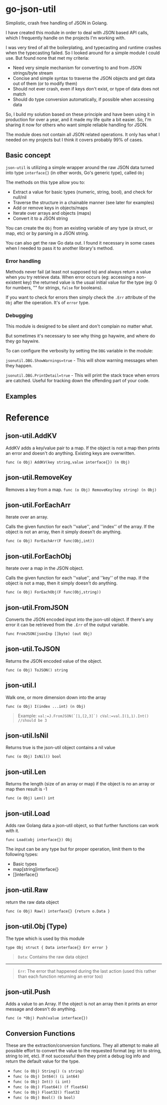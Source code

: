# go-json-util

Simplistic, crash free handling of JSON in Golang.

I have created this module in order to deal with JSON based API calls, which I frequently handle on the projects I'm working with. 

I was very tired of all the boilerplating, and typecasting and runtime crashes when the typecasting failed. So I looked around for a simple module I could use. But found none that met my criteria:

- Need very simple mechanism for converting to and from JSON strings/byte stream
- Concise and simple syntax to traverse the JSON objects and get data out of them (or to modify them)
- Should not ever crash, even if keys don't exist, or type of data does not match
- Should do type conversion automatically, if possible when accessing data 

So, I build my solution based on these principle and have been using it in production for over a year, and it made my life quite a bit easier. So, I'm sharing it now for others who want simple reliable handling for JSON.

The module does not contain all JSON related operations. It only has what I needed on my projects but I think it covers probably 99% of cases.

## Basic concept 

`json-util` is utilizing a simple wrapper around the raw JSON data turned into type `interface{}` (in other words, Go's generic type), called `Obj`

The methods on this type allow you to:
- Extract a value for basic types (numeric, string, bool), and check for null/nil
- Traverse the structure in a chainable manner (see later for examples)
- Add or remove keys in objects/maps
- Iterate over arrays and objects (maps)
- Convert it to a JSON string

You can create the `Obj` from an existing variable of any type (a struct, or map, etc) or by parsing in a JSON string.

You can also get the raw Go data out. I found it necessary in some cases when I needed to pass it to another library's method.

### Error handling 

Methods never fail (at least not supposed to) and always return a value when you try retrieve data. When error occurs (eg: accessing a non-existent key) the returned value is the usual initial value for the type (eg: 0 for numbers, "" for strings, `false` for booleans). 

If you want to check for errors then simply check the `.Err` attribute of the `Obj` after the operation. It's of `error` type. 

### Debugging

This module is designed to be silent and don't complain no matter what. 

But sometimes it's necessary to see why thing go haywire, and where do they go haywire. 

To can configure the verbosity by setting the `DBG` variable in the module:

`jsonutil.DBG.ShowWarnings=true` - This will show warning messages when they happen.

`jsonutil.DBG.PrintDetail=true` - This will print the stack trace when errors are catched. Useful for tracking down the offending part of your code.


## Examples





# Reference

## json-util.AddKV
  AddKV adds a key/value pair to a map. If the object is not a map then prints an error and doesn't do anything. Existing keys are overwritten.

  `func (o Obj) AddKV(key string,value interface{}) (n Obj)`

## json-util.RemoveKey
  Removes a key from a map.
  `func (o Obj) RemoveKey(key string) (n Obj)`

## json-util.ForEachArr
  Iterate over an array.

  Calls the given function for each ''value'', and ''index'' of the array. If the object is not an array, then it simply doesn't do anything.

  `func (o Obj) ForEachArr(F func(Obj,int))`

## json-util.ForEachObj
  Iterate over a map in the JSON object.

  Calls the given function for each ''value'', and ''key'' of the map. If the object is not a map, then it simply doesn't do anything.

  `func (o Obj) ForEachObj(F func(Obj,string))`

## json-util.FromJSON
  Converts the JSON encoded input into the json-util object. If there's any error it can be retrieved from the `.Err` of the output variable.

  `func FromJSON(jsonInp []byte) (out Obj)`

## json-util.ToJSON
  Returns the JSON encoded value of the object.

  `func (o Obj) ToJSON() string`

## json-util.I
  Walk one, or more dimension down into the array

  `func (o Obj) I(index ...int) (n Obj)`

  > Example:
  ``val:=J.FromJSON(`[1,[2,3]`)
  cVal:=val.I(1,1).Int()   //should be 3
  ``

## json-util.IsNil
  Returns true is the json-util object contains a nil value

  `func (o Obj) IsNil() bool`

## json-util.Len
  Returns the length (size of an array or map) if the object is no an array or map then result is -1

  `func (o Obj) Len() int`

## json-util.Load
  Adds raw Golang data a json-util object, so that further functions can work with it.

  `func Load(obj interface{}) Obj`

  The input can be any type but for proper operation, limit them to the following types:

  * Basic types
  * map[string]interface{}
  * []interface{}

## json-util.Raw
  return the raw data object

  `func (o Obj) Raw() interface{} {return o.Data }`

## json-util.Obj (Type)
  The type which is used by this module

  `type Obj struct {
    Data interface{}
    Err error
  }`

  > `Data`: Contains the raw data object
  ---
  > `Err`: The error that happened during the last action (used this rather than each function returning an error too)

## json-util.Push
  Adds a value to an Array. If the object is not an array then it prints an error message and doesn't do anything.

  `func (o *Obj) Push(value interface{})`

## Conversion Functions

  These are the extraction/conversion functions. They all attempt to make all possible effort to convert the value to the requested format (eg: int to string, string to int, etc). If not successful then they print a debug log info and return the default value for the type.

  * `func (o Obj) String() (s string)`
  * `func (o Obj) Int64() (i int64)`
  * `func (o Obj) Int() (i int)`
  * `func (o Obj) Float64() (f float64)`
  * `func (o Obj) Float32() float32`
  * `func (o Obj) Bool() (b bool)`

